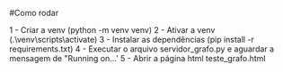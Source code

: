 #Como rodar

1 - Criar a venv (python -m venv venv)
2 - Ativar a venv (.\venv\scripts\activate)
3 - Instalar as dependências (pip install -r requirements.txt)
4 - Executar o arquivo servidor_grafo.py e aguardar a mensagem de "Running on...'
5 - Abrir a página html teste_grafo.html
